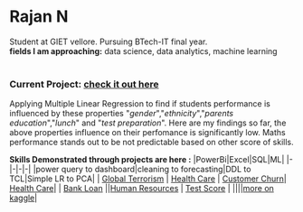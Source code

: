 # Rajan N 
Student at GIET vellore. Pursuing BTech-IT final year.<br>
**fields I am approaching:**  data science, data analytics, machine learning
<br><br>
### Current Project:    [check it out here](https://www.kaggle.com/code/rajannnn/students-performance-analysis) <br>
Applying Multiple Linear Regression to find if students performance is influenced by these properties "_gender_","_ethnicity_","_parents education_","_lunch_" and "_test preparation_". Here are my findings so far, the above properties influence on their perfomance is significantly low. Maths performance stands out to be not predictable based on other score of skills.

**Skills Demonstrated through projects are here :**
|PowerBi|Excel|SQL|ML|
|-|-|-|-|
|power query to dashboard|cleaning to forecasting|DDL to TCL|Simple LR to PCA|
| [Global Terrorism](https://github.com/rajannnnnnn/PowerBi-GLOBAL_TERRORISM_ANALYSIS) | [Health Care](https://github.com/rajannnnnnn/Excel-HEALTHCARE_DATA_ANALYSIS) | [Customer Churn](https://github.com/rajannnnnnn/Sql-E_COMMERCE_CUSTOMER_CHURN_ANALYSIS)|  [Health Care](https://kaggle.com/code/rajannnn/healthcare-data-analysis)|
| [Bank Loan](https://github.com/rajannnnnnn/PowerBI-BANK_LOAN_PERFORMANCE_ANALYSIS) ||[Human Resources](https://github.com/rajannnnnnn/Sql-HR_MANAGEMENT) | [Test Score](https://kaggle.com/code/rajannnn/students-performance-analysis) |
||||[more on kaggle](https://www.kaggle.com/rajannnn)|

